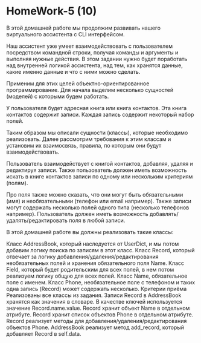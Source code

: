 # HomeWork-5 (10)

В этой домашней работе мы продолжим развивать нашего виртуального ассистента с CLI интерфейсом.

Наш ассистент уже умеет взаимодействовать с пользователем посредством командной строки, получая команды и аргументы и выполняя нужные действия. В этом задании нужно будет поработать над внутренней логикой ассистента, над тем, как хранятся данные, какие именно данные и что с ними можно сделать.

Применим для этих целей объектно-ориентированное программирование. Для начала выделим несколько сущностей (моделей) с которыми будем работать.

У пользователя будет адресная книга или книга контактов. Эта книга контактов содержит записи. Каждая запись содержит некоторый набор полей.

Таким образом мы описали сущности (классы), которые необходимо реализовать. Далее рассмотрим требования к этим классам и установим их взаимосвязь, правила, по которым они будут взаимодействовать.

Пользователь взаимодействует с книгой контактов, добавляя, удаляя и редактируя записи. Также пользователь должен иметь возможность искать в книге контактов записи по одному или нескольким критериям (полям).

Про поля также можно сказать, что они могут быть обязательными (имя) и необязательными (телефон или email например). Также записи могут содержать несколько полей одного типа (несколько телефонов например). Пользователь должен иметь возможность добавлять/удалять/редактировать поля в любой записи.

В этой домашней работе вы должны реализовать такие классы:

Класс AddressBook, который наследуется от UserDict, и мы потом добавим логику поиска по записям в этот класс.
Класс Record, который отвечает за логику добавления/удаления/редактирования необязательных полей и хранения обязательного поля Name.
Класс Field, который будет родительским для всех полей, в нем потом реализуем логику общую для всех полей.
Класс Name, обязательное поле с именем.
Класс Phone, необязательное поле с телефоном и таких одна запись (Record) может содержать несколько.
Критерии приёма
Реализованы все классы из задания.
Записи Record в AddressBook хранятся как значения в словаре. В качестве ключей используется значение Record.name.value.
Record хранит объект Name в отдельном атрибуте.
Record хранит список объектов Phone в отдельном атрибуте.
Record реализует методы для добавления/удаления/редактирования объектов Phone.
AddressBook реализует метод add_record, который добавляет Record в self.data.
